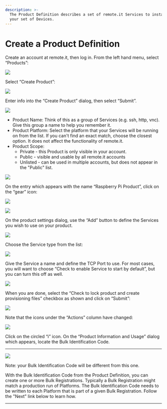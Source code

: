 ```yaml
---
description: >-
  The Product Definition describes a set of remote.it Services to install on
  your set of Devices.
---
```


# Create a Product Definition

Create an account at remote.it, then log in.  From the left hand menu, select “Products”:

![](../../.gitbook/assets/image%20%28109%29.png)

Select “Create Product”:

![](../../.gitbook/assets/image%20%2879%29.png)

Enter info into the “Create Product” dialog, then select “Submit”.

![](../../.gitbook/assets/image%20%28160%29.png)

* Product Name: Think of this as a group of Services \(e.g. ssh, http, vnc\).  Give this group a name to help you remember it.
* Product Platform: Select the platform that your Services will be running on from the list.  If you can't find an exact match, choose the closest option.  It does not affect the functionality of remote.it.
* Product Scope: 
  * Private - this Product is only visible in your account.
  * Public - visible and usable by all remote.it accounts
  * Unlisted - can be used in multiple accounts, but does not appear in the "Public" list.

![](../../.gitbook/assets/image%20%28447%29.png)

On the entry which appears with the name “Raspberry Pi Product”, click on the “gear” icon:

![](../../.gitbook/assets/image%20%2877%29.png)

![](../../.gitbook/assets/image%20%28291%29.png)

On the product settings dialog, use the “Add” button to define the Services you wish to use on your product.  

![](../../.gitbook/assets/image%20%28353%29.png)

Choose the Service type from the list:

![](../../.gitbook/assets/image%20%28424%29.png)

Give the Service a name and define the TCP Port to use.  For most cases, you will want to choose “Check to enable Service to start by default”, but you can turn this off as well.

![](../../.gitbook/assets/image%20%28445%29.png)

When you are done, select the “Check to lock product and create provisioning files” checkbox as shown and click on “Submit”:

![](../../.gitbook/assets/image%20%28336%29.png)

Note that the icons under the “Actions” column have changed:

![](../../.gitbook/assets/image%20%28484%29.png)

Click on the circled “i” icon.  On the “Product Information and Usage” dialog which appears, locate the Bulk Identification Code.  
****

![](../../.gitbook/assets/image%20%28342%29.png)

Note: your Bulk Identification Code will be different from this one.  

With the Bulk Identification Code from the Product Definition, you can create one or more Bulk Registrations.  Typically a Bulk Registration might match a production run of Platforms.  The Bulk Identification Code needs to be written to each Platform that is part of a given Bulk Registration.  Follow the "Next" link below to learn how.  
****

